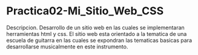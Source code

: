 # Practica02-Mi_Sitio_Web_CSS

Descripcion. Desarrollo de un sitio web en las cuales se implementaran herramientas html y css. El sitio web esta orientado a la tematica de una escuela de guitarra en las cuales se expondran las tematicas basicas para desarrollarse musicalmente en este instrumento.

